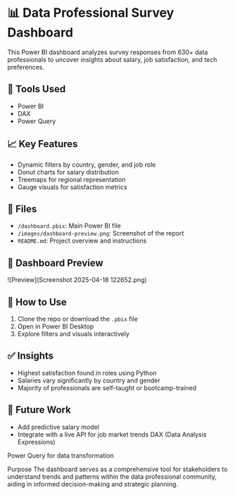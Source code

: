 # 📊 Data Professional Survey Dashboard

This Power BI dashboard analyzes survey responses from 630+ data professionals to uncover insights about salary, job satisfaction, and tech preferences.

## 🔧 Tools Used
- Power BI
- DAX
- Power Query

## 📈 Key Features
- Dynamic filters by country, gender, and job role
- Donut charts for salary distribution
- Treemaps for regional representation
- Gauge visuals for satisfaction metrics

## 📁 Files
- `/dashboard.pbix`: Main Power BI file
- `/images/dashboard-preview.png`: Screenshot of the report
- `README.md`: Project overview and instructions

## 📸 Dashboard Preview
![Preview](Screenshot 2025-04-18 122652.png) 

## 🚀 How to Use
1. Clone the repo or download the `.pbix` file
2. Open in Power BI Desktop
3. Explore filters and visuals interactively

## ✅ Insights
- Highest satisfaction found in roles using Python
- Salaries vary significantly by country and gender
- Majority of professionals are self-taught or bootcamp-trained

## 🧠 Future Work
- Add predictive salary model
- Integrate with a live API for job market trends
DAX (Data Analysis Expressions)

Power Query for data transformation​

Purpose
The dashboard serves as a comprehensive tool for stakeholders to understand trends and patterns within the data professional community, aiding in informed decision-making and strategic planning.​

